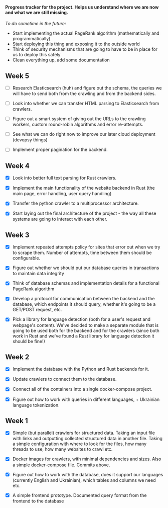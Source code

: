 #### Progress tracker for the project. Helps us understand where we are now and what we are still missing.

*To do sometime in the future:*
* Start implementing the actual PageRank algorithm (mathematically and programmatically)
* Start deploying this thing and exposing it to the outside world
* Think of security mechanisms that are going to have to be in place for us to deploy this safely
* Clean everything up, add some documentation

## Week 5

- [ ] Research Elasticsearch (huh) and figure out the schema, the queries we will
have to send both from the crawling and from the backend sides.

- [ ] Look into whether we can transfer HTML parsing to Elasticsearch from crawlers.

- [ ] Figure out a smart system of giving out the URLs to the crawling workers,
custom round-robin algorithms and error re-attempts.

- [ ] See what we can do right now to improve our later cloud deployment (devopsy things)

- [ ] Implement proper pagination for the backend.


## Week 4

- [x] Look into better full text parsing for Rust crawlers.

- [x] Implement the main functionality of the website backend in Rust (the main page, error handling, user query handling)

- [x] Transfer the python crawler to a multiprocessor architecture.

- [x] Start laying out the final architecture of the project - the way all these systems are going to interact with each other.

## Week 3

- [x] Implement repeated attempts policy for sites that error out when we try to scrape them. Number of 
attempts, time between them should be configurable.

- [x] Figure out whether we should put our database queries in transactions to maintain data integrity

- [x] Think of database schemas and implementation details for a functional PageRank algorithm

- [x] Develop a protocol for communication between the backend and the database, which endpoints 
it should query, whether it's going to be a GET/POST request, etc.

- [x] Pick a library for language detection (both for a user's request and webpage's content). We've decided to
make a separate module that is going to be used both for the backend and for the crawlers (since both work in
Rust and we've found a Rust library for language detection it should be fine!)

## Week 2

- [x] Implement the database with the Python and Rust backends for it.

- [x] Update crawlers to connect them to the database.

- [x] Connect all of the containers into a single docker-compose project.

- [x] Figure out how to work with queries in different languages, + Ukrainian language tokenization.


## Week 1

- [x] Simple (but parallel) crawlers for structured data. Taking an input file with links
and outputting collected structured data in another file. Taking a simple configuration
with where to look for the files, how many threads to use, how many websites to crawl etc.

- [x] Docker images for crawlers, with minimal dependencies and sizes. Also a simple docker-compose file. Commits above.

- [x] Figure out how to work with the database, does it support our languages (currently English and Ukrainian),
which tables and columns we need etc.

- [x] A simple frontend prototype. Documented query format from the frontend to the database 


